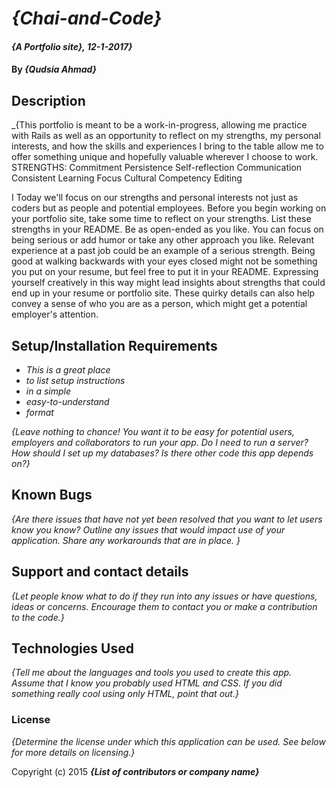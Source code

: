 # _{Chai-and-Code}_

#### _{A Portfolio site}, 12-1-2017}_

#### By _**{Qudsia Ahmad}**_

## Description

_{This portfolio is meant to be a work-in-progress, allowing me practice with Rails as well as an opportunity to reflect on my strengths, my personal interests, and how the skills and experiences I bring to the table allow me to offer something unique and hopefully valuable wherever I choose to work.
  STRENGTHS:
  Commitment
  Persistence
  Self-reflection
  Communication
  Consistent Learning
  Focus
  Cultural Competency
  Editing
  



   I
Today we'll focus on our strengths and personal interests not just as coders but as people and potential employees. Before you begin working on your portfolio site, take some time to reflect on your strengths. List these strengths in your README. Be as open-ended as you like. You can focus on being serious or add humor or take any other approach you like. Relevant experience at a past job could be an example of a serious strength. Being good at walking backwards with your eyes closed might not be something you put on your resume, but feel free to put it in your README. Expressing yourself creatively in this way might lead insights about strengths that could end up in your resume or portfolio site. These quirky details can also help convey a sense of who you are as a person, which might get a potential employer's attention.





## Setup/Installation Requirements

* _This is a great place_
* _to list setup instructions_
* _in a simple_
* _easy-to-understand_
* _format_

_{Leave nothing to chance! You want it to be easy for potential users, employers and collaborators to run your app. Do I need to run a server? How should I set up my databases? Is there other code this app depends on?}_

## Known Bugs

_{Are there issues that have not yet been resolved that you want to let users know you know?  Outline any issues that would impact use of your application.  Share any workarounds that are in place. }_

## Support and contact details

_{Let people know what to do if they run into any issues or have questions, ideas or concerns.  Encourage them to contact you or make a contribution to the code.}_

## Technologies Used

_{Tell me about the languages and tools you used to create this app. Assume that I know you probably used HTML and CSS. If you did something really cool using only HTML, point that out.}_

### License

*{Determine the license under which this application can be used.  See below for more details on licensing.}*

Copyright (c) 2015 **_{List of contributors or company name}_**
